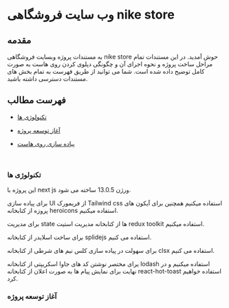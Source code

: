 # وب سایت فروشگاهی nike store

## **مقدمه**

به مستندات پروژه وبسایت فروشگاهی nike store حوش آمدید.
در این مستندات تمام مراحل ساخت پروژه و نحوه اجرای آن و چگونگی دپلوی کردن روی هاست به صورت کامل توضیح داده شده است. شما می توانید از طریق فهرست به تمام بخش های مستندات دسترسی داشته باشید.

## **فهرست مطالب**

- [تکنولوژی ها](<#تکنولوژی ها>)

- [آغاز توسعه پروژه](<#آغاز توسعه پروژه>)

- [پیاده سازی روی هاست](#deployment)

<br>

### تکنولوژی ها

این پروژه با next js ورژن 13.0.5 ساخته می شود.

برای پیاده سازی UI از فریمورک Tailwind css استفاده میکنیم همچنین برای آیکون های پروزه از کتابخانه heroicons استفاده میکنیم.

برای مدیریت state ها از کتابخانه مدیریت استیت redux toolkit استفاده میکنیم.

برای ساخت اسلایدر از کتابخانه splidejs استفاده می کنیم.

برای سهولت در پیاده سازی کلس نیم های شرطی از کتابخانه clsx استفاده می کنیم.

یرای مختصر نوشتن کد های جاوا اسکریپتی از کتابخانه lodash استفاده میکنیم و در نهایت برای نمایش پیام ها به صورت اعلان از کتابحانه react-hot-toast استفاده خواهیم کرد.

### آغاز توسعه پروژه
